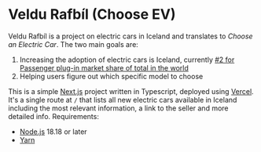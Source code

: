 # Veldu Rafbíl (Choose EV)

Veldu Rafbíl is a project on electric cars in Iceland and translates to _Choose an Electric Car_. The two main goals are:

1. Increasing the adoption of electric cars is Iceland, currently [#2 for Passenger plug-in market share of total in the world](https://en.wikipedia.org/wiki/Electric_car_use_by_country)
2. Helping users figure out which specific model to choose

This is a simple [Next.js](https://nextjs.org) project written in Typescript, deployed using [Vercel](http://vercel.com). It's a single route at `/` that lists all new electric cars available in Iceland including the most relevant information, a link to the seller and more detailed info.
Requirements:

- [Node.js](https://nodejs.org/) 18.18 or later
- [Yarn](https://yarnpkg.com)